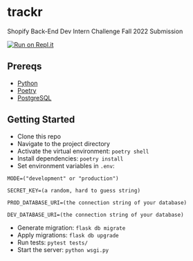 # trackr

Shopify Back-End Dev Intern Challenge Fall 2022 Submission

[![Run on Repl.it](https://repl.it/badge/github/Nyette/trackr)](https://repl.it/github/Nyette/trackr)

## Prereqs

* [Python](https://www.python.org/)
* [Poetry](https://python-poetry.org/)
* [PostgreSQL](https://www.postgresql.org/)

## Getting Started

* Clone this repo
* Navigate to the project directory
* Activate the virtual environment: `poetry shell`
* Install dependencies: `poetry install`
* Set environment variables in `.env`:

```
MODE=("development" or "production")

SECRET_KEY=(a random, hard to guess string)

PROD_DATABASE_URI=(the connection string of your database)

DEV_DATABASE_URI=(the connection string of your database)
```

* Generate migration: `flask db migrate`
* Apply migrations: `flask db upgrade`
* Run tests: `pytest tests/`
* Start the server: `python wsgi.py`
